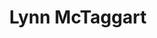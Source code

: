 ---
id: "lt_k"
title: "Lynn McTaggart"
image: "img/lynn_mctaggart.jpg"
type: "Keynote"
about: "Lynne McTaggart, one of the central authorities on the new science and consciousness, is the award-winning author of seven books, including the internationally bestselling The Intention Experiment, The Field, The Bond and her newest bestseller The Power of Eight. She is also editorial director of What Doctors Don’t Tell You, one of the world’s most respected US health magazines and the architect of the international ‘global laboratory,’ The Intention Experiment. She is consistently listed as one of the world’s 100 most spiritually influential people"
name_event: "The Power of Eight"
date_event: "Saturday, February 10th 2019"
time_event: "12:00pm -  1:30pm PST"
about_event: "After ten years of experimenting with small and large groups, Lynne McTaggart reveals her remarkable findings on the dynamic of group intention and its power to heal our lives. You will also learn about collective intention’s mirror effect, how it impacts not only the receivers but also the senders. Learn how to supersize your intention by calling upon the power of the group to help you reach your goals. Experience one of Lynne’s greatest breakthrough discoveries: how to create a “superorganism” of collective brain-wave resonance and instant closeness, quickly transforming a group of strangers into a potent healing circle. The extraordinary power of small group intention can catalyze healings of all kinds and major life transformations."
tags: ['ind_key', 'prem', 'prem_plus_dw']
draft: false
---